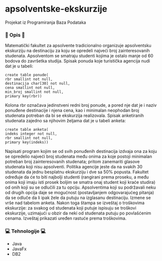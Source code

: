 # apsolventske-ekskurzije
Projekat iz Programiranja Baza Podataka


### 📕 Opis 📕
Matematički fakultet za apsolvente tradicionalno organizuje apsolventsku ekskurziju na destinaciju za koju se opredeli najveći broj zainteresovanih studenata. Apsolventom se smatraju studenti kojima je ostalo manje od 60 bodova do završetka studija. Spisak ponuda koje turistička agencija nudi dat je u tabeli: 
```
create table ponude( 
rbr smallint not null, 
destinacija char[30] not null, 
cena smallint not null, 
min_broj smallint not null, 
primary key(rbr)) 
```
Kolona rbr označava jedinstveni redni broj ponude, a pored nje dat je i naziv ponuđene destinacije i njena cena, kao i minimalan neophodan broj studenata potreban da bi se ekskurzija realizovala. Spisak anketiranih studenata zajedno sa njihovim željama dat je u tabeli anketa: 
```
create table anketa( 
indeks integer not null, 
rbr smallint not null, 
primary key(indeks)) 
```
Napisati program kojim se od svih ponuđenih destinacija izdvaja ona za koju se opredelio najveći broj studenata među onima za koje postoji minimalan potreban broj zainteresovanih studenata; pritom zanemariti glasove studenata koji nisu apsolventi. Politika agencije jeste da na svakih 30 studenata da jednu besplatnu ekskurziju i dve sa 50% popusta. Fakultet određuje da će to biti najbolji studenti (rangirani prema proseku, a među onima koji imaju isti prosek boljim se smatra onaj student koji kraće studira) od onih koji su se odlučili za tu opciju. Apsolventima koji su podržavali neku od drugih opcija daje se mogućnost (postavljanjem odgovarajućeg pitanja) da se odluče da li ipak žele da putuju na izglasanu destinaciju. Izmene se vrše nad tabelom anketa. Nakon toga štampa se izveštaj o troškovima ekskurzije: za svakog od studenata koji putuje ispisuju se troškovi ekskurzije, uzimajući u obzir da neki od studenata putuju po povlašćenim cenama. Izveštaj prikazati uređen rastuće prema troškovima.

### 💻 Tehnologije 💻
* Java
* JavaFx
* DB2
